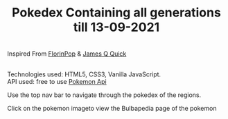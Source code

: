 <h1 align="center">Pokedex Containing all generations till 13-09-2021</h1>
<br>Inspired From <a href="https://www.youtube.com/watch?v=XL68br6JyYs" target="_blank">FlorinPop</a> & <a href="https://www.youtube.com/watch?v=T-VQUKeSU1w" target="_blank">James Q Quick</a><p>
<br>Technologies used: HTML5, CSS3, Vanilla JavaScript.
<br>API used: free to use <a href="https://pokeapi.co/" target="_blank">Pokemon Api</a><p>
<p>Use the top nav bar to navigate through the pokedex of the regions.</p>
<p>Click on the pokemon imageto view the Bulbapedia page of the pokemon</p>


